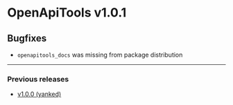 # OpenApiTools v1.0.1

## Bugfixes
- `openapitools_docs` was missing from package distribution

---

### Previous releases
- [v1.0.0 (yanked)](./1.0.0.md)
